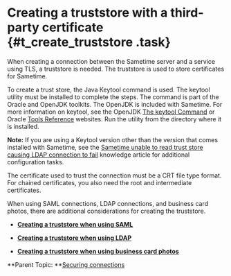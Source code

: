 # Creating a truststore with a third-party certificate {#t_create_truststore .task}

When creating a connection between the Sametime server and a service using TLS, a truststore is needed. The truststore is used to store certificates for Sametime.

To create a trust store, the Java Keytool command is used. The keytool utility must be installed to complete the steps. The command is part of the Oracle and OpenJDK toolkits. The OpenJDK is included with Sametime. For more information on keytool, see the OpenJDK [The keytool Command](https://cr.openjdk.java.net/~jjg/8261930/docs/specs/man/keytool.html) or Oracle [Tools Reference](https://docs.oracle.com/en/java/javase/11/tools/keytool.html) websites. Run the utility from the directory where it is installed.

**Note:** If you are using a Keytool version other than the version that comes installed with Sametime, see the [Sametime unable to read trust store causing LDAP connection to fail](https://support.hcltechsw.com/csm?id=kb_article&sysparm_article=KB0101354) knowledge article for additional configuration tasks.

The certificate used to trust the connection must be a CRT file type format. For chained certificates, you also need the root and intermediate certificates.

When using SAML connections, LDAP connections, and business card photos, there are additional considerations for creating the truststore.

-   **[Creating a truststore when using SAML](t_create_truststore_SAML.md)**  

-   **[Creating a truststore when using LDAP](t_create_truststore_LDAP.md)**  

-   **[Creating a truststore when using business card photos](t_create_truststore_businesscards.md)**  


**Parent Topic: **[Securing connections](securing_connections.md)

